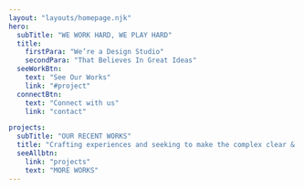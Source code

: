 ```yaml
---
layout: "layouts/homepage.njk"
hero:
  subTitle: "WE WORK HARD, WE PLAY HARD"
  title:
    firstPara: "We’re a Design Studio"
    secondPara: "That Believes In Great Ideas"
  seeWorkBtn:
    text: "See Our Works"
    link: "#project"
  connectBtn: 
    text: "Connect with us"
    link: "contact"

projects:
  subTitle: "OUR RECENT WORKS"
  title: "Crafting experiences and seeking to make the complex clear & beautiful."
  seeAllbtn:
    link: "projects"
    text: "MORE WORKS"
---
```

